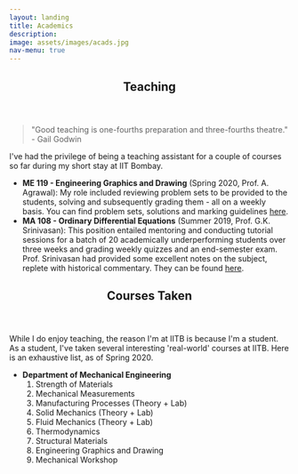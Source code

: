 ```yaml
---
layout: landing
title: Academics
description:
image: assets/images/acads.jpg
nav-menu: true
---
```


<!-- Main -->
<div id="main">

<!-- One -->
<section id="one">
	<div class="inner">
		<header class="major">
			<h2>Teaching</h2>
		</header>
		<blockquote> "Good teaching is one-fourths preparation and three-fourths theatre." - Gail Godwin
		</blockquote>
		<p> I've had the privilege of being a teaching assistant for a couple of courses so far during my short stay at IIT Bombay.
		</p>
		<ul>
			<li> <b>ME 119 - Engineering Graphics and Drawing</b> (Spring 2020, Prof. A. Agrawal): My role included reviewing problem sets to be provided to the students, solving and subsequently grading them - all on a weekly basis. You can find problem sets, solutions and marking guidelines <a href="https://drive.google.com/drive/folders/1jKxjDiQwlpewWzul_nMjll318yU8TQFn">here</a>. </li>
			<li> <b>MA 108 - Ordinary Differential Equations</b> (Summer 2019, Prof. G.K. Srinivasan): This position entailed mentoring and conducting tutorial sessions for a batch of 20 academically underperforming students over three weeks and grading weekly quizzes and an end-semester exam. Prof. Srinivasan had provided some excellent notes on the subject, replete with historical commentary. They can be found <a href="Notes.pdf">here</a>. </li>
		</ul>
	</div>
</section>

<section id="two">
	<div class="inner">
		<header class="major">
			<h2>Courses Taken</h2>
		</header>
		<p> While I do enjoy teaching, the reason I'm at IITB is because I'm a student. As a student, I've taken several interesting 'real-world' courses at IITB. Here is an exhaustive list, as of Spring 2020.
		</p>
		<ul>
			<li> <b>Department of Mechanical Engineering</b>
			<ol style="list-style-type:decimal";>
				<li>Strength of Materials</li>
				<li>Mechanical Measurements</li>
				<li>Manufacturing Processes (Theory + Lab)</li>
				<li>Solid Mechanics (Theory + Lab)</li>
				<li>Fluid Mechanics (Theory + Lab)</li>
				<li>Thermodynamics</li>
				<li>Structural Materials</li>
				<li>Engineering Graphics and Drawing</li>
				<li>Mechanical Workshop</li>
			</ol> </li>
		</ul>
	</div>
</section>
